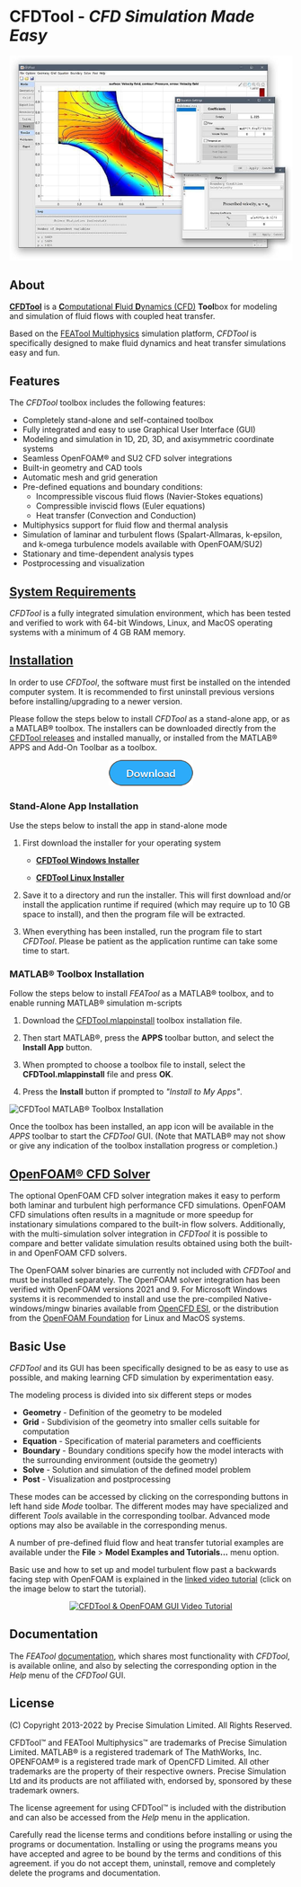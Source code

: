 CFDTool - _CFD Simulation Made Easy_
====================================

![CFDTool Screenshot](screenshot.jpg)

About
-----

[**CFDTool**](https://www.cfdtool.com) is a
[<b>C</b>omputational <b>F</b>luid <b>D</b>ynamics (CFD)](https://en.wikipedia.org/wiki/Computational_fluid_dynamics)
<b>Tool</b>box for modeling and simulation of fluid flows with coupled
heat transfer.

Based on the [FEATool Multiphysics](https://www.featool.com)
simulation platform, _CFDTool_ is specifically designed to make fluid
dynamics and heat transfer simulations easy and fun.


Features
--------

The _CFDTool_ toolbox includes the following features:

- Completely stand-alone and self-contained toolbox
- Fully integrated and easy to use Graphical User Interface (GUI)
- Modeling and simulation in 1D, 2D, 3D, and axisymmetric coordinate systems
- Seamless OpenFOAM® and SU2 CFD solver integrations
- Built-in geometry and CAD tools
- Automatic mesh and grid generation
- Pre-defined equations and boundary conditions:
  + Incompressible viscous fluid flows (Navier-Stokes equations)
  + Compressible inviscid flows (Euler equations)
  + Heat transfer (Convection and Conduction)
- Multiphysics support for fluid flow and thermal analysis
- Simulation of laminar and turbulent flows (Spalart-Allmaras,
  k-epsilon, and k-omega turbulence models available with OpenFOAM/SU2)
- Stationary and time-dependent analysis types
- Postprocessing and visualization


[System Requirements](https://www.featool.com/doc/quickstart.html#prereq)
-------------------

_CFDTool_ is a fully integrated simulation environment, which has been
tested and verified to work with 64-bit Windows, Linux, and MacOS
operating systems with a minimum of 4 GB RAM memory.


[Installation](https://www.featool.com/doc/quickstart.html#install)
------------

In order to use _CFDTool_, the software must first be installed on the
intended computer system. It is recommended to first uninstall
previous versions before installing/upgrading to a newer version.

Please follow the steps below to install _CFDTool_ as a stand-alone
app, or as a MATLAB® toolbox. The installers can be downloaded
directly from the
[CFDTool releases](https://github.com/precise-simulation/cfdtool/releases/latest)
and installed manually, or installed from the MATLAB® APPS and Add-On
Toolbar as a toolbox.

<p align="center">
  <a href="https://github.com/precise-simulation/cfdtool/releases/latest" target="_blank"><img src="download.png" alt="CFDTool Download" style="max-width:50%"></a>
</p>


### Stand-Alone App Installation

Use the steps below to install the app in stand-alone mode

1) First download the installer for your operating system

    + [**CFDTool Windows Installer**](https://github.com/precise-simulation/cfdtool/releases/latest/download/CFDTool_install.exe)

    + [**CFDTool Linux Installer**](https://github.com/precise-simulation/cfdtool/releases/latest/download/CFDTool.install)

2) Save it to a directory and run the installer. This will first
download and/or install the application runtime if required (which may
require up to 10 GB space to install), and then the program file will
be extracted.

3) When everything has been installed, run the program file to start
_CFDTool_. Please be patient as the application runtime can take some
time to start.


### MATLAB® Toolbox Installation

Follow the steps below to install _FEATool_ as a MATLAB® toolbox, and
to enable running MATLAB® simulation m-scripts

1) Download the
   [CFDTool.mlappinstall](https://github.com/precise-simulation/cfdtool/releases/latest/download/CFDTool.mlappinstall)
   toolbox installation file.

2) Then start MATLAB®, press the **APPS** toolbar button,
   and select the **Install App** button.

3) When prompted to choose a toolbox file to install, select the
   **CFDTool.mlappinstall** file and press **OK**.

4) Press the **Install** button if prompted to _"Install to My Apps"_.

![CFDTool MATLAB® Toolbox Installation](https://www.featool.com/doc/featool-multiphysics-toolbox-installation_50.jpg)

Once the toolbox has been installed, an app icon will be available in
the _APPS_ toolbar to start the _CFDTool_ GUI. (Note that MATLAB® may
not show or give any indication of the toolbox installation progress
or completion.)


[OpenFOAM® CFD Solver](https://featool.com/doc/openfoam.html)
--------------------

The optional OpenFOAM CFD solver integration makes it easy to perform
both laminar and turbulent high performance CFD simulations. OpenFOAM
CFD simulations often results in a magnitude or more speedup for
instationary simulations compared to the built-in flow
solvers. Additionally, with the multi-simulation solver integration in
_CFDTool_ it is possible to compare and better validate simulation
results obtained using both the built-in and OpenFOAM CFD solvers.

The OpenFOAM solver binaries are currently not included with _CFDTool_
and must be installed separately. The OpenFOAM solver integration has
been verified with OpenFOAM versions 2021 and 9. For Microsoft Windows
systems it is recommended to install and use the pre-compiled
Native-windows/mingw binaries available from
[OpenCFD ESI](https://develop.openfoam.com/Development/openfoam/-/wikis/precompiled/windows),
or the distribution from the
[OpenFOAM Foundation](https://openfoam.org/download)
for Linux and MacOS systems.


Basic Use
---------

_CFDTool_ and its GUI has been specifically designed to be as easy to
use as possible, and making learning CFD simulation by experimentation
easy.

The modeling process is divided into six different steps or modes

- **Geometry** - Definition of the geometry to be modeled
- **Grid** - Subdivision of the geometry into smaller cells suitable
  for computation
- **Equation** - Specification of material parameters and coefficients
- **Boundary** - Boundary conditions specify how the model interacts
  with the surrounding environment (outside the geometry)
- **Solve** - Solution and simulation of the defined model problem
- **Post** - Visualization and postprocessing

These modes can be accessed by clicking on the corresponding buttons
in left hand side _Mode_ toolbar. The different modes may have
specialized and different _Tools_ available in the corresponding
toolbar. Advanced mode options may also be available in the
corresponding menus.

A number of pre-defined fluid flow and heat transfer tutorial examples
are available under the **File** > **Model Examples and Tutorials...**
menu option.

Basic use and how to set up and model turbulent flow past a
backwards facing step with OpenFOAM is explained in the
[linked video tutorial](https://youtu.be/gHGttc31xj0)
(click on the image below to start the tutorial).

<p align="center">
  <a href="https://www.youtube.com/watch?v=gHGttc31xj0" target="_blank">
    <img src="https://img.youtube.com/vi/gHGttc31xj0/0.jpg"
         alt="CFDTool & OpenFOAM GUI Video Tutorial" style="max-width:100%">
  </a>
</p>


Documentation
-------------

The _FEATool_
[documentation](https://www.featool.com/doc),
which shares most functionality with _CFDTool_, is available online,
and also by selecting the corresponding option in the _Help_ menu of
the _CFDTool_ GUI.


License
-------

(C) Copyright 2013-2022 by Precise Simulation Limited.
All Rights Reserved.

CFDTool™ and FEATool Multiphysics™ are trademarks of Precise
Simulation Limited. MATLAB® is a registered trademark of The
MathWorks, Inc.  OPENFOAM® is a registered trade mark of OpenCFD
Limited. All other trademarks are the property of their respective
owners. Precise Simulation Ltd and its products are not affiliated
with, endorsed by, sponsored by these trademark owners.

The license agreement for using CFDTool™ is included with the
distribution and can also be accessed from the _Help_ menu in the
application.

Carefully read the license terms and conditions before installing or
using the programs or documentation. Installing or using the programs
means you have accepted and agree to be bound by the terms and
conditions of this agreement. if you do not accept them, uninstall,
remove and completely delete the programs and documentation.
